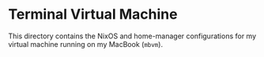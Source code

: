 # Terminal Virtual Machine

This directory contains the NixOS and home-manager configurations for my virtual machine running on my MacBook (`mbvm`).
